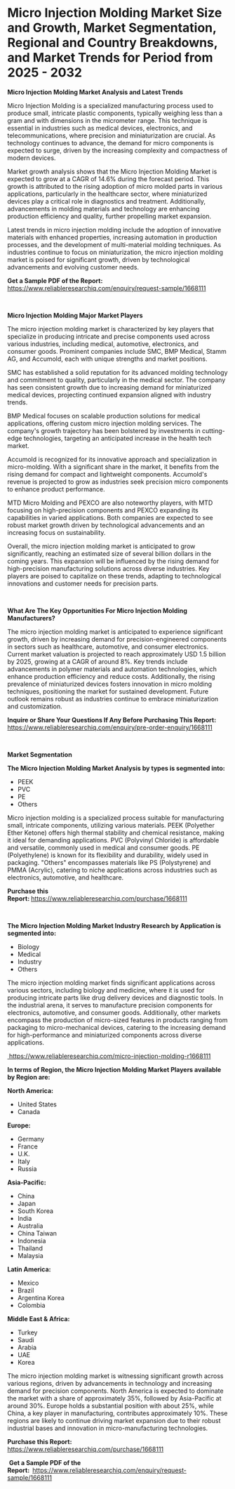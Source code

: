 <p><h1>Micro Injection Molding Market Size and Growth, Market Segmentation, Regional and Country Breakdowns, and Market Trends for Period from 2025 -  2032</h1></p><p><strong>Micro Injection Molding Market Analysis and Latest Trends</strong></p>
<p><p>Micro Injection Molding is a specialized manufacturing process used to produce small, intricate plastic components, typically weighing less than a gram and with dimensions in the micrometer range. This technique is essential in industries such as medical devices, electronics, and telecommunications, where precision and miniaturization are crucial. As technology continues to advance, the demand for micro components is expected to surge, driven by the increasing complexity and compactness of modern devices.</p><p>Market growth analysis shows that the Micro Injection Molding Market is expected to grow at a CAGR of 14.6% during the forecast period. This growth is attributed to the rising adoption of micro molded parts in various applications, particularly in the healthcare sector, where miniaturized devices play a critical role in diagnostics and treatment. Additionally, advancements in molding materials and technology are enhancing production efficiency and quality, further propelling market expansion.</p><p>Latest trends in micro injection molding include the adoption of innovative materials with enhanced properties, increasing automation in production processes, and the development of multi-material molding techniques. As industries continue to focus on miniaturization, the micro injection molding market is poised for significant growth, driven by technological advancements and evolving customer needs.</p></p>
<p><strong>Get a Sample PDF of the Report:&nbsp;</strong> <a href="https://www.reliableresearchiq.com/enquiry/request-sample/1668111?utm_campaign=2946&utm_medium=2&utm_source=Github&utm_content=ia&utm_term=17042025&utm_id=micro-injection-molding">https://www.reliableresearchiq.com/enquiry/request-sample/1668111</a></p>
<p>&nbsp;</p>
<p><strong>Micro Injection Molding Major Market Players</strong></p>
<p><p>The micro injection molding market is characterized by key players that specialize in producing intricate and precise components used across various industries, including medical, automotive, electronics, and consumer goods. Prominent companies include SMC, BMP Medical, Stamm AG, and Accumold, each with unique strengths and market positions.</p><p>SMC has established a solid reputation for its advanced molding technology and commitment to quality, particularly in the medical sector. The company has seen consistent growth due to increasing demand for miniaturized medical devices, projecting continued expansion aligned with industry trends.</p><p>BMP Medical focuses on scalable production solutions for medical applications, offering custom micro injection molding services. The company's growth trajectory has been bolstered by investments in cutting-edge technologies, targeting an anticipated increase in the health tech market.</p><p>Accumold is recognized for its innovative approach and specialization in micro-molding. With a significant share in the market, it benefits from the rising demand for compact and lightweight components. Accumold's revenue is projected to grow as industries seek precision micro components to enhance product performance.</p><p>MTD Micro Molding and PEXCO are also noteworthy players, with MTD focusing on high-precision components and PEXCO expanding its capabilities in varied applications. Both companies are expected to see robust market growth driven by technological advancements and an increasing focus on sustainability.</p><p>Overall, the micro injection molding market is anticipated to grow significantly, reaching an estimated size of several billion dollars in the coming years. This expansion will be influenced by the rising demand for high-precision manufacturing solutions across diverse industries. Key players are poised to capitalize on these trends, adapting to technological innovations and customer needs for precision parts.</p></p>
<p>&nbsp;</p>
<p><strong>What Are The Key Opportunities For Micro Injection Molding Manufacturers?</strong></p>
<p><p>The micro injection molding market is anticipated to experience significant growth, driven by increasing demand for precision-engineered components in sectors such as healthcare, automotive, and consumer electronics. Current market valuation is projected to reach approximately USD 1.5 billion by 2025, growing at a CAGR of around 8%. Key trends include advancements in polymer materials and automation technologies, which enhance production efficiency and reduce costs. Additionally, the rising prevalence of miniaturized devices fosters innovation in micro molding techniques, positioning the market for sustained development. Future outlook remains robust as industries continue to embrace miniaturization and customization.</p></p>
<p><strong>Inquire or Share Your Questions If Any Before Purchasing This Report:</strong> <a href="https://www.reliableresearchiq.com/enquiry/pre-order-enquiry/1668111?utm_campaign=2946&utm_medium=2&utm_source=Github&utm_content=ia&utm_term=17042025&utm_id=micro-injection-molding">https://www.reliableresearchiq.com/enquiry/pre-order-enquiry/1668111</a></p>
<p>&nbsp;</p>
<p><strong>Market Segmentation</strong></p>
<p><strong>The Micro Injection Molding Market Analysis by types is segmented into:</strong></p>
<p><ul><li>PEEK</li><li>PVC</li><li>PE</li><li>Others</li></ul></p>
<p><p>Micro injection molding is a specialized process suitable for manufacturing small, intricate components, utilizing various materials. PEEK (Polyether Ether Ketone) offers high thermal stability and chemical resistance, making it ideal for demanding applications. PVC (Polyvinyl Chloride) is affordable and versatile, commonly used in medical and consumer goods. PE (Polyethylene) is known for its flexibility and durability, widely used in packaging. "Others" encompasses materials like PS (Polystyrene) and PMMA (Acrylic), catering to niche applications across industries such as electronics, automotive, and healthcare.</p></p>
<p><strong>Purchase this Report:&nbsp;</strong><a href="https://www.reliableresearchiq.com/purchase/1668111?utm_campaign=2946&utm_medium=2&utm_source=Github&utm_content=ia&utm_term=17042025&utm_id=micro-injection-molding">https://www.reliableresearchiq.com/purchase/1668111</a></p>
<p>&nbsp;</p>
<p><strong>The Micro Injection Molding Market Industry Research by Application is segmented into:</strong></p>
<p><ul><li>Biology</li><li>Medical</li><li>Industry</li><li>Others</li></ul></p>
<p><p>The micro injection molding market finds significant applications across various sectors, including biology and medicine, where it is used for producing intricate parts like drug delivery devices and diagnostic tools. In the industrial arena, it serves to manufacture precision components for electronics, automotive, and consumer goods. Additionally, other markets encompass the production of micro-sized features in products ranging from packaging to micro-mechanical devices, catering to the increasing demand for high-performance and miniaturized components across diverse applications.</p></p>
<p><a href="https://www.reliableresearchiq.com/micro-injection-molding-r1668111?utm_campaign=2946&utm_medium=2&utm_source=Github&utm_content=ia&utm_term=17042025&utm_id=micro-injection-molding">&nbsp;https://www.reliableresearchiq.com/micro-injection-molding-r1668111</a></p>
<p><strong>In terms of Region, the Micro Injection Molding Market Players available by Region are:</strong></p>
<p>
    <p> <strong> North America: </strong>
        <ul>
            <li>United States</li>
            <li>Canada</li>
        </ul>
        </p> 
    <p> <strong> Europe: </strong>
        <ul>
            <li>Germany</li>
            <li>France</li>
            <li>U.K.</li>
            <li>Italy</li>
            <li>Russia</li>
        </ul>
        </p> 
    <p> <strong> Asia-Pacific: </strong>
        <ul>
            <li>China</li>
            <li>Japan</li>
            <li>South Korea</li>
            <li>India</li>
            <li>Australia</li>
            <li>China Taiwan</li>
            <li>Indonesia</li>
            <li>Thailand</li>
            <li>Malaysia</li>
        </ul>
        </p> 
    <p> <strong> Latin America: </strong>
        <ul>
            <li>Mexico</li>
            <li>Brazil</li>
            <li>Argentina Korea</li>
            <li>Colombia</li>
        </ul>
        </p> 
    <p> <strong> Middle East & Africa: </strong>
        <ul>
            <li>Turkey</li>
            <li>Saudi</li>
            <li>Arabia</li>
            <li>UAE</li>
            <li>Korea</li>
        </ul>
    </p>
    </p>
<p><p>The micro injection molding market is witnessing significant growth across various regions, driven by advancements in technology and increasing demand for precision components. North America is expected to dominate the market with a share of approximately 35%, followed by Asia-Pacific at around 30%. Europe holds a substantial position with about 25%, while China, a key player in manufacturing, contributes approximately 10%. These regions are likely to continue driving market expansion due to their robust industrial bases and innovation in micro-manufacturing technologies.</p></p>
<p><strong>Purchase this Report: </strong><a href="https://www.reliableresearchiq.com/purchase/1668111?utm_campaign=2946&utm_medium=2&utm_source=Github&utm_content=ia&utm_term=17042025&utm_id=micro-injection-molding">https://www.reliableresearchiq.com/purchase/1668111</a></p>
<p>&nbsp;<strong>Get a Sample PDF of the Report:&nbsp;&nbsp;</strong><a href="https://www.reliableresearchiq.com/enquiry/request-sample/1668111?utm_campaign=2946&utm_medium=2&utm_source=Github&utm_content=ia&utm_term=17042025&utm_id=micro-injection-molding">https://www.reliableresearchiq.com/enquiry/request-sample/1668111</a></p>
<p><strong></strong></p>
<p><p></p><p></p><p></p></p>